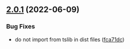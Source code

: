 ## [2.0.1](https://github.com/alexnitta/faunauth/compare/v2.0.0...v2.0.1) (2022-06-09)


### Bug Fixes

* do not import from tslib in dist files ([fca71dc](https://github.com/alexnitta/faunauth/commit/fca71dc5bd8ce53735610db7ae763a7266f4961e))
